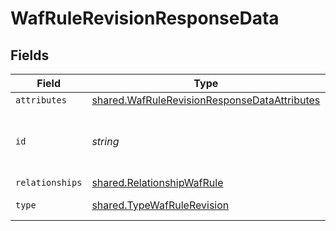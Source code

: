 # WafRuleRevisionResponseData


## Fields

| Field                                                                                                        | Type                                                                                                         | Required                                                                                                     | Description                                                                                                  | Example                                                                                                      |
| ------------------------------------------------------------------------------------------------------------ | ------------------------------------------------------------------------------------------------------------ | ------------------------------------------------------------------------------------------------------------ | ------------------------------------------------------------------------------------------------------------ | ------------------------------------------------------------------------------------------------------------ |
| `attributes`                                                                                                 | [shared.WafRuleRevisionResponseDataAttributes](../../models/shared/wafrulerevisionresponsedataattributes.md) | :heavy_minus_sign:                                                                                           | N/A                                                                                                          |                                                                                                              |
| `id`                                                                                                         | *string*                                                                                                     | :heavy_minus_sign:                                                                                           | Alphanumeric string identifying a WAF rule revision.                                                         | 2pCul3iT8ieecSOYfFNDON                                                                                       |
| `relationships`                                                                                              | [shared.RelationshipWafRule](../../models/shared/relationshipwafrule.md)                                     | :heavy_minus_sign:                                                                                           | N/A                                                                                                          |                                                                                                              |
| `type`                                                                                                       | [shared.TypeWafRuleRevision](../../models/shared/typewafrulerevision.md)                                     | :heavy_minus_sign:                                                                                           | Resource type.                                                                                               |                                                                                                              |